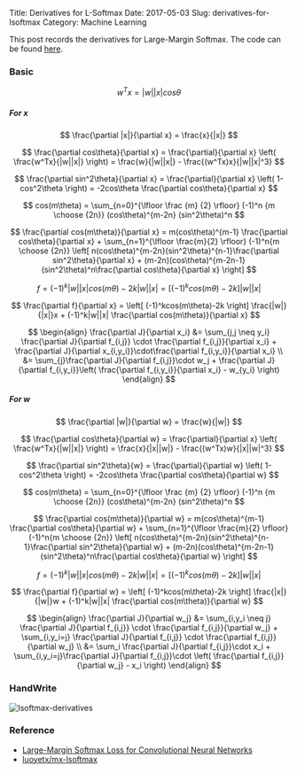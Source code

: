 Title: Derivatives for L-Softmax
Date: 2017-05-03
Slug: derivatives-for-lsoftmax
Category: Machine Learning


This post records the derivatives for Large-Margin Softmax. The code can be found [here](https://github.com/luoyetx/mx-lsoftmax).

### Basic

$$ w^Tx = |w||x|cos\theta $$

##### For $x$

$$ \frac{\partial |x|}{\partial x} = \frac{x}{|x|} $$

$$
\frac{\partial cos\theta}{\partial x} = \frac{\partial}{\partial x} \left( \frac{w^Tx}{|w||x|} \right) = \frac{w}{|w||x|} - \frac{(w^Tx)x}{|w||x|^3}
$$

$$ \frac{\partial sin^2\theta}{\partial x} = \frac{\partial}{\partial x} \left( 1-cos^2\theta \right) = -2cos\theta \frac{\partial cos\theta}{\partial x} $$

$$ cos(m\theta) = \sum_{n=0}^{\lfloor \frac {m} {2} \rfloor} (-1)^n {m \choose {2n}} (cos\theta)^{m-2n} (sin^2\theta)^n $$

$$
\frac{\partial cos(m\theta)}{\partial x} = m(cos\theta)^{m-1} \frac{\partial cos\theta}{\partial x} + \sum_{n=1}^{\lfloor \frac{m}{2} \rfloor} (-1)^n{m \choose {2n}} \left[ n(cos\theta)^{m-2n}(sin^2\theta)^{n-1}\frac{\partial sin^2\theta}{\partial x} + (m-2n)(cos\theta)^{m-2n-1}(sin^2\theta)^n\frac{\partial cos\theta}{\partial x} \right]
$$

$$ f = (-1)^k|w||x|cos(m\theta) - 2k|w||x| = \left[ (-1)^kcos(m\theta) - 2k \right]|w||x| $$

$$ \frac{\partial f}{\partial x} = \left[ (-1)^kcos(m\theta)-2k \right] \frac{|w|}{|x|}x + (-1)^k|w||x| \frac{\partial cos(m\theta)}{\partial x} $$

$$
\begin{align}
\frac{\partial J}{\partial x_i} &= \sum_{j,j \neq y_i} \frac{\partial J}{\partial f_{i,j}} \cdot \frac{\partial f_{i,j}}{\partial x_i} + \frac{\partial J}{\partial x_{i,y_i}}\cdot\frac{\partial f_{i,y_i}}{\partial x_i} \\
&= \sum_{j}\frac{\partial J}{\partial f_{i,j}}\cdot w_j + \frac{\partial J}{\partial f_{i,y_i}}\left( \frac{\partial f_{i,y_i}}{\partial x_i} - w_{y_i} \right)
\end{align}
$$

##### For $w$

$$ \frac{\partial |w|}{\partial w} = \frac{w}{|w|} $$

$$
\frac{\partial cos\theta}{\partial w} = \frac{\partial}{\partial x} \left( \frac{w^Tx}{|w||x|} \right) = \frac{x}{|x||w|} - \frac{(w^Tx)w}{|x||w|^3}
$$

$$ \frac{\partial sin^2\theta}{w} = \frac{\partial}{\partial w} \left( 1-cos^2\theta \right) = -2cos\theta \frac{\partial cos\theta}{\partial w} $$

$$ cos(m\theta) = \sum_{n=0}^{\lfloor \frac {m} {2} \rfloor} (-1)^n {m \choose {2n}} (cos\theta)^{m-2n} (sin^2\theta)^n $$

$$
\frac{\partial cos(m\theta)}{\partial w} = m(cos\theta)^{m-1} \frac{\partial cos\theta}{\partial w} + \sum_{n=1}^{\lfloor \frac{m}{2} \rfloor} (-1)^n{m \choose {2n}} \left[ n(cos\theta)^{m-2n}(sin^2\theta)^{n-1}\frac{\partial sin^2\theta}{\partial w} + (m-2n)(cos\theta)^{m-2n-1}(sin^2\theta)^n\frac{\partial cos\theta}{\partial w} \right]
$$

$$ f = (-1)^k|w||x|cos(m\theta) - 2k|w||x| = \left[ (-1)^kcos(m\theta) - 2k \right]|w||x| $$

$$ \frac{\partial f}{\partial w} = \left[ (-1)^kcos(m\theta)-2k \right] \frac{|x|}{|w|}w + (-1)^k|w||x| \frac{\partial cos(m\theta)}{\partial w} $$

$$
\begin{align}
\frac{\partial J}{\partial w_j} &= \sum_{i,y_i \neq j} \frac{\partial J}{\partial f_{i,j}} \cdot \frac{\partial f_{i,j}}{\partial w_j} + \sum_{i,y_i=j} \frac{\partial J}{\partial f_{i,j}} \cdot \frac{\partial f_{i,j}}{\partial w_j} \\
&= \sum_i \frac{\partial J}{\partial f_{i,j}}\cdot x_i + \sum_{i,y_i=j}\frac{\partial J}{\partial f_{i,j}}\cdot \left( \frac{\partial f_{i,j}}{\partial w_j} - x_i \right)
\end{align}
$$

### HandWrite

![lsoftmax-derivatives]({filename}/images/2017/lsoftmax-derivatives.jpg)

### Reference

- [Large-Margin Softmax Loss for Convolutional Neural Networks](https://arxiv.org/pdf/1612.02295.pdf)
- [luoyetx/mx-lsoftmax](https://github.com/luoyetx/mx-lsoftmax)

